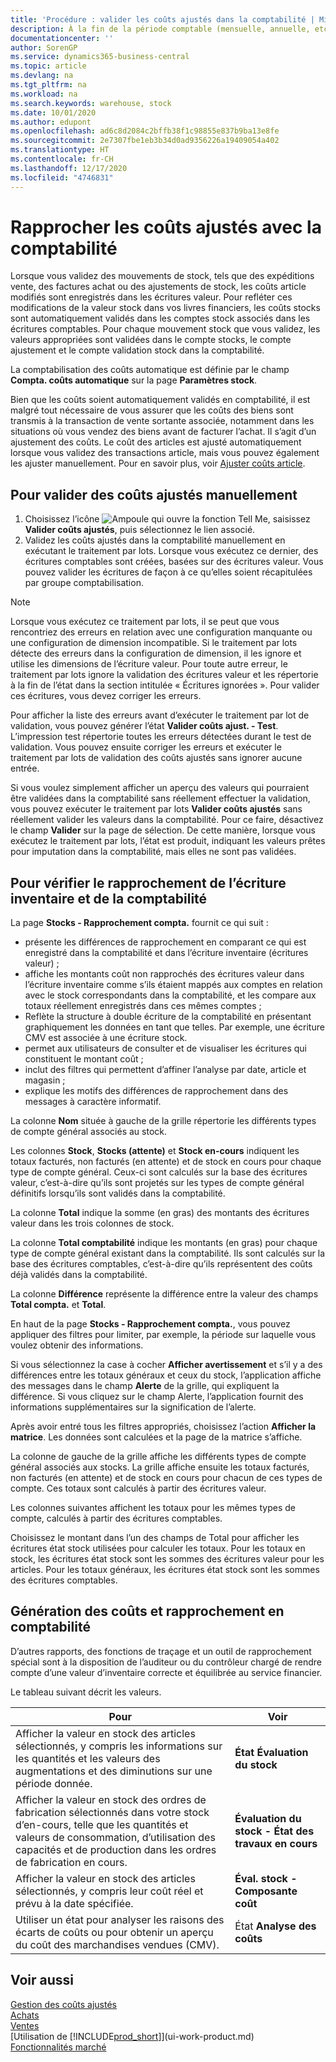 ```yaml
---
title: 'Procédure : valider les coûts ajustés dans la comptabilité | Microsoft Docs'
description: À la fin de la période comptable (mensuelle, annuelle, etc.), une série de tâches de contrôle des coûts et d’audit doivent être effectuées pour déclarer une valeur en stock correcte et équilibrée au département Finances. Outre les tâches habituelles de validation qui transfèrent les écritures valeur de chaque article vers les comptes généraux appropriés, l’auditeur ou le contrôleur responsable de cette tâche critique a accès à plusieurs états et fonctions de suivi, ainsi qu’à un outil de rapprochement.
documentationcenter: ''
author: SorenGP
ms.service: dynamics365-business-central
ms.topic: article
ms.devlang: na
ms.tgt_pltfrm: na
ms.workload: na
ms.search.keywords: warehouse, stock
ms.date: 10/01/2020
ms.author: edupont
ms.openlocfilehash: ad6c8d2084c2bffb38f1c98855e837b9ba13e8fe
ms.sourcegitcommit: 2e7307fbe1eb3b34d0ad9356226a19409054a402
ms.translationtype: HT
ms.contentlocale: fr-CH
ms.lasthandoff: 12/17/2020
ms.locfileid: "4746831"
---
```

# <a name="reconcile-inventory-costs-with-the-general-ledger"></a>Rapprocher les coûts ajustés avec la comptabilité
Lorsque vous validez des mouvements de stock, tels que des expéditions vente, des factures achat ou des ajustements de stock, les coûts article modifiés sont enregistrés dans les écritures valeur. Pour refléter ces modifications de la valeur stock dans vos livres financiers, les coûts stocks sont automatiquement validés dans les comptes stock associés dans les écritures comptables. Pour chaque mouvement stock que vous validez, les valeurs appropriées sont validées dans le compte stocks, le compte ajustement et le compte validation stock dans la comptabilité.

La comptabilisation des coûts automatique est définie par le champ **Compta. coûts automatique** sur la page **Paramètres stock**.

Bien que les coûts soient automatiquement validés en comptabilité, il est malgré tout nécessaire de vous assurer que les coûts des biens sont transmis à la transaction de vente sortante associée, notamment dans les situations où vous vendez des biens avant de facturer l’achat. Il s’agit d’un ajustement des coûts. Le coût des articles est ajusté automatiquement lorsque vous validez des transactions article, mais vous pouvez également les ajuster manuellement. Pour en savoir plus, voir [Ajuster coûts article](inventory-how-adjust-item-costs.md).

## <a name="to-post-inventory-costs-manually"></a>Pour valider des coûts ajustés manuellement
1. Choisissez l’icône ![Ampoule qui ouvre la fonction Tell Me](media/ui-search/search_small.png "Dites-moi ce que vous voulez faire"), saisissez **Valider coûts ajustés**, puis sélectionnez le lien associé.
2. Validez les coûts ajustés dans la comptabilité manuellement en exécutant le traitement par lots. Lorsque vous exécutez ce dernier, des écritures comptables sont créées, basées sur des écritures valeur. Vous pouvez valider les écritures de façon à ce qu’elles soient récapitulées par groupe comptabilisation.

> [!NOTE]  
> Lorsque vous exécutez ce traitement par lots, il se peut que vous rencontriez des erreurs en relation avec une configuration manquante ou une configuration de dimension incompatible. Si le traitement par lots détecte des erreurs dans la configuration de dimension, il les ignore et utilise les dimensions de l’écriture valeur. Pour toute autre erreur, le traitement par lots ignore la validation des écritures valeur et les répertorie à la fin de l’état dans la section intitulée « Écritures ignorées ». Pour valider ces écritures, vous devez corriger les erreurs.

Pour afficher la liste des erreurs avant d’exécuter le traitement par lot de validation, vous pouvez générer l’état **Valider coûts ajust. - Test**. L’impression test répertorie toutes les erreurs détectées durant le test de validation. Vous pouvez ensuite corriger les erreurs et exécuter le traitement par lots de validation des coûts ajustés sans ignorer aucune entrée.

Si vous voulez simplement afficher un aperçu des valeurs qui pourraient être validées dans la comptabilité sans réellement effectuer la validation, vous pouvez exécuter le traitement par lots **Valider coûts ajustés** sans réellement valider les valeurs dans la comptabilité. Pour ce faire, désactivez le champ **Valider** sur la page de sélection. De cette manière, lorsque vous exécutez le traitement par lots, l’état est produit, indiquant les valeurs prêtes pour imputation dans la comptabilité, mais elles ne sont pas validées.

## <a name="to-audit-the-reconciliation-between-the-inventory-ledger-and-the-general-ledger"></a>Pour vérifier le rapprochement de l’écriture inventaire et de la comptabilité
La page **Stocks - Rapprochement compta.** fournit ce qui suit :

- présente les différences de rapprochement en comparant ce qui est enregistré dans la comptabilité et dans l’écriture inventaire (écritures valeur) ;
- affiche les montants coût non rapprochés des écritures valeur dans l’écriture inventaire comme s’ils étaient mappés aux comptes en relation avec le stock correspondants dans la comptabilité, et les compare aux totaux réellement enregistrés dans ces mêmes comptes ;
- Reflète la structure à double écriture de la comptabilité en présentant graphiquement les données en tant que telles. Par exemple, une écriture CMV est associée à une écriture stock.
- permet aux utilisateurs de consulter et de visualiser les écritures qui constituent le montant coût ;
- inclut des filtres qui permettent d’affiner l’analyse par date, article et magasin ;
- explique les motifs des différences de rapprochement dans des messages à caractère informatif.


La colonne **Nom** située à gauche de la grille répertorie les différents types de compte général associés au stock.

Les colonnes **Stock**, **Stocks (attente)** et **Stock en-cours** indiquent les totaux facturés, non facturés (en attente) et de stock en cours pour chaque type de compte général. Ceux-ci sont calculés sur la base des écritures valeur, c’est-à-dire qu’ils sont projetés sur les types de compte général définitifs lorsqu’ils sont validés dans la comptabilité.

La colonne **Total** indique la somme (en gras) des montants des écritures valeur dans les trois colonnes de stock.

La colonne **Total comptabilité** indique les montants (en gras) pour chaque type de compte général existant dans la comptabilité. Ils sont calculés sur la base des écritures comptables, c’est-à-dire qu’ils représentent des coûts déjà validés dans la comptabilité.

La colonne **Différence** représente la différence entre la valeur des champs **Total compta.** et **Total**.

En haut de la page **Stocks - Rapprochement compta.**, vous pouvez appliquer des filtres pour limiter, par exemple, la période sur laquelle vous voulez obtenir des informations.

Si vous sélectionnez la case à cocher **Afficher avertissement** et s’il y a des différences entre les totaux généraux et ceux du stock, l’application affiche des messages dans le champ **Alerte** de la grille, qui expliquent la différence. Si vous cliquez sur le champ Alerte, l’application fournit des informations supplémentaires sur la signification de l’alerte.

Après avoir entré tous les filtres appropriés, choisissez l’action **Afficher la matrice**. Les données sont calculées et la page de la matrice s’affiche.

La colonne de gauche de la grille affiche les différents types de compte général associés aux stocks. La grille affiche ensuite les totaux facturés, non facturés (en attente) et de stock en cours pour chacun de ces types de compte. Ces totaux sont calculés à partir des écritures valeur.

Les colonnes suivantes affichent les totaux pour les mêmes types de compte, calculés à partir des écritures comptables.

Choisissez le montant dans l’un des champs de Total pour afficher les écritures état stock utilisées pour calculer les totaux. Pour les totaux en stock, les écritures état stock sont les sommes des écritures valeur pour les articles. Pour les totaux généraux, les écritures état stock sont les sommes des écritures comptables.

## <a name="reporting-costs-and-reconciling-with-the-general-ledger"></a>Génération des coûts et rapprochement en comptabilité
D’autres rapports, des fonctions de traçage et un outil de rapprochement spécial sont à la disposition de l’auditeur ou du contrôleur chargé de rendre compte d’une valeur d’inventaire correcte et équilibrée au service financier.

Le tableau suivant décrit les valeurs.    

|**Pour**|**Voir**|  
|------------|-------------|  
|Afficher la valeur en stock des articles sélectionnés, y compris les informations sur les quantités et les valeurs des augmentations et des diminutions sur une période donnée.|**État Évaluation du stock**|  
|Afficher la valeur en stock des ordres de fabrication sélectionnés dans votre stock d’en-cours, telle que les quantités et valeurs de consommation, d’utilisation des capacités et de production dans les ordres de fabrication en cours.|**Évaluation du stock - État des travaux en cours**|  
|Afficher la valeur en stock des articles sélectionnés, y compris leur coût réel et prévu à la date spécifiée.|**Éval. stock - Composante coût**|  
|Utiliser un état pour analyser les raisons des écarts de coûts ou pour obtenir un aperçu du coût des marchandises vendues (CMV).|État **Analyse des coûts**|  

## <a name="see-also"></a>Voir aussi  
[Gestion des coûts ajustés](finance-manage-inventory-costs.md)  
[Achats](purchasing-manage-purchasing.md)  
[Ventes](sales-manage-sales.md)    
[Utilisation de [!INCLUDE[prod_short](includes/prod_short.md)]](ui-work-product.md)  
[Fonctionnalités marché](ui-across-business-areas.md)

